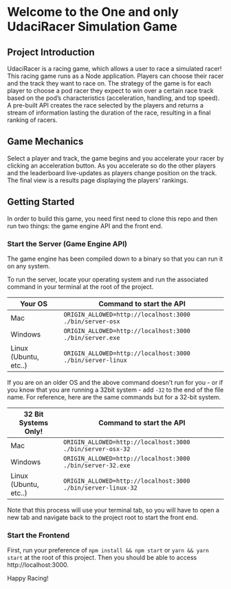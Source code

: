 # Welcome to the One and only UdaciRacer Simulation Game

## Project Introduction

UdaciRacer is a racing game, which allows a user to race a simulated racer! This racing game runs as a Node application. Players can choose their racer and the track they want to race on. The strategy of the game is for each player to choose a pod racer they expect to win over a certain race track based on the pod’s characteristics (acceleration, handling, and top speed). 
A pre-built API creates the race selected by the players and returns a stream of information lasting the duration of the race, resulting in a final ranking of racers.


## Game Mechanics
Select a player and track, the game begins and you accelerate your racer by clicking an acceleration button. As you accelerate so do the other players and the leaderboard live-updates as players change position on the track. The final view is a results page displaying the players' rankings.

## Getting Started

In order to build this game, you need first need to clone this repo and then run two things: the game engine API and the front end.

### Start the Server (Game Engine API)

The game engine has been compiled down to a binary so that you can run it on any system. 

To run the server, locate your operating system and run the associated command in your terminal at the root of the project.

| Your OS               | Command to start the API                                  |
| --------------------- | --------------------------------------------------------- |
| Mac                   | `ORIGIN_ALLOWED=http://localhost:3000 ./bin/server-osx`   |
| Windows               | `ORIGIN_ALLOWED=http://localhost:3000 ./bin/server.exe`   |
| Linux (Ubuntu, etc..) | `ORIGIN_ALLOWED=http://localhost:3000 ./bin/server-linux` |

If you are on an older OS and the above command doesn't run for you - or if you know that you are running a 32bit system - add `-32` to the end of the file name. For reference, here are the same commands but for a 32-bit system.

| 32 Bit Systems Only!  | Command to start the API                                     |
| --------------------- | ------------------------------------------------------------ |
| Mac                   | `ORIGIN_ALLOWED=http://localhost:3000 ./bin/server-osx-32`   |
| Windows               | `ORIGIN_ALLOWED=http://localhost:3000 ./bin/server-32.exe`   |
| Linux (Ubuntu, etc..) | `ORIGIN_ALLOWED=http://localhost:3000 ./bin/server-linux-32` |

Note that this process will use your terminal tab, so you will have to open a new tab and navigate back to the project root to start the front end.

### Start the Frontend

First, run your preference of `npm install && npm start` or `yarn && yarn start` at the root of this project. Then you should be able to access http://localhost:3000.

Happy Racing!

